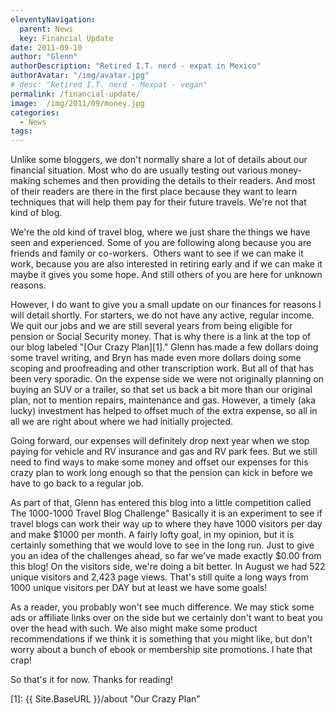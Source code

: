 ```yaml
---
eleventyNavigation:
  parent: News
  key: Financial Update
date: 2011-09-10
author: "Glenn"
authorDescription: "Retired I.T. nerd - expat in Mexico"
authorAvatar: "/img/avatar.jpg"
# desc: "Retired I.T. nerd - Mexpat - vegan"
permalink: /financial-update/
image:  /img/2011/09/money.jpg
categories:
  - News
tags:
---
```

Unlike some bloggers, we don't normally share a lot of details about our financial situation. Most who do are usually testing out various money-making schemes and then providing the details to their readers. And most of their readers are there in the first place because they want to learn techniques that will help them pay for their future travels. We're not that kind of blog.

We're the old kind of travel blog, where we just share the things we have seen and experienced. Some of you are following along because you are friends and family or co-workers.  Others want to see if we can make it work, because you are also interested in retiring early and if we can make it maybe it gives you some hope. And still others of you are here for unknown reasons.

However, I do want to give you a small update on our finances for reasons I will detail shortly. For starters, we do not have any active, regular income. We quit our jobs and we are still several years from being eligible for pension or Social Security money. That is why there is a link at the top of our blog labeled "[Our Crazy Plan][1]." Glenn has made a few dollars doing some travel writing, and Bryn has made even more dollars doing some scoping and proofreading and other transcription work. But all of that has been very sporadic. On the expense side we were not originally planning on buying an SUV or a trailer, so that set us back a bit more than our original plan, not to mention repairs, maintenance and gas. However, a timely (aka lucky) investment has helped to offset much of the extra expense, so all in all we are right about where we had initially projected.

Going forward, our expenses will definitely drop next year when we stop paying for vehicle and RV insurance and gas and RV park fees. But we still need to find ways to make some money and offset our expenses for this crazy plan to work long enough so that the pension can kick in before we have to go back to a regular job.

As part of that, Glenn has entered this blog into a little competition called The 1000-1000 Travel Blog Challenge" Basically it is an experiment to see if travel blogs can work their way up to where they have 1000 visitors per day and make $1000 per month. A fairly lofty goal, in my opinion, but it is certainly something that we would love to see in the long run. Just to give you an idea of the challenges ahead, so far we've made exactly $0.00 from this blog! On the visitors side, we're doing a bit better. In August we had 522 unique visitors and 2,423 page views. That's still quite a long ways from 1000 unique visitors per DAY but at least we have some goals!

As a reader, you probably won't see much difference. We may stick some ads or affiliate links over on the side but we certainly don't want to beat you over the head with such. We also might make some product recommendations if we think it is something that you might like, but don't worry about a bunch of ebook or membership site promotions. I hate that crap!

So that's it for now. Thanks for reading!

 [1]: {{ Site.BaseURL }}/about "Our Crazy Plan"